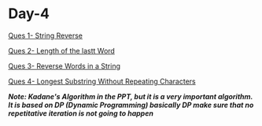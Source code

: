 # Day-4

[Ques 1- String Reverse](https://leetcode.com/problems/reverse-string/description/ "Ques 1")

[Ques 2- Length of the lastt Word](https://leetcode.com/problems/length-of-last-word/description/ "Ques 2- Length of the lastt Word")

[Ques 3-  Reverse Words in a String](https://leetcode.com/problems/reverse-words-in-a-string/description/ "Ques 3-  Reverse Words in a String")

[Ques 4- Longest Substring Without Repeating Characters](https://leetcode.com/problems/longest-substring-without-repeating-characters/description/ "Ques 4- Longest Substring Without Repeating Characters")

***Note: Kadane's Algorithm in the PPT, but it is a very important algorithm. It is based on DP (Dynamic Programming) basically DP make sure that no repetitative iteration is not going to happen***